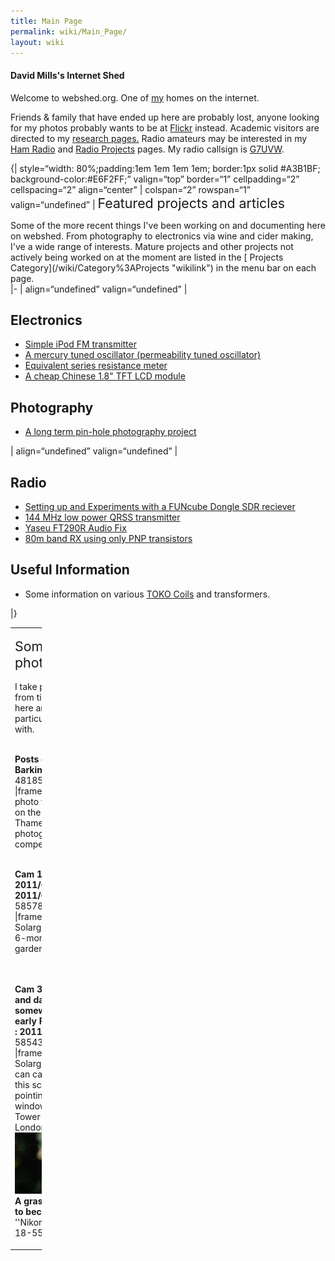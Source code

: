 ```yaml
---
title: Main Page
permalink: wiki/Main_Page/
layout: wiki
---
```


#### David Mills's Internet Shed

Welcome to webshed.org. One of [my](/wiki/About_Me "wikilink") homes on the
internet.

Friends & family that have ended up here are probably lost, anyone
looking for my photos probably wants to be at
[Flickr](http://www.flickr.com/photos/dtl/) instead. Academic visitors
are directed to my [research pages.](/wiki/Research_Interests "wikilink")
Radio amateurs may be interested in my [Ham Radio](/wiki/Ham_Radio "wikilink")
and [Radio Projects](/wiki/Category%3ARadio "wikilink") pages. My radio
callsign is [G7UVW](/wiki/G7UVW "wikilink").  
  
{| style=“width: 80%;padding:1em 1em 1em 1em; border:1px solid \#A3B1BF;
background-color:\#E6F2FF;” valign=“top” border=“1” cellpadding=“2”
cellspacing=“2” align=“center” | colspan=“2” rowspan=“1”
valign=“undefined” | <span style="font-size:16pt">Featured projects and
articles</span>  
  

<div style="text-align: left;">
Some of the more recent things I've been working on and documenting here
on webshed. From photography to electronics via wine and cider making,
I've a wide range of interests. Mature projects and other projects not
actively being worked on at the moment are listed in the [ Projects
Category](/wiki/Category%3AProjects "wikilink") in the menu bar on each
page.  

</div>
|- | align=“undefined” valign=“undefined” |

Electronics
-----------

-   [Simple iPod FM transmitter](/wiki/Simple_iPod_Tx "wikilink")
-   [A mercury tuned oscillator (permeability tuned
    oscillator)](/wiki/Mercury_PTO "wikilink")
-   [Equivalent series resistance meter](/wiki/ESR_meter "wikilink")
-   [A cheap Chinese 1.8" TFT LCD module](18tftbreakout "wikilink")  
      

Photography
-----------

-   [A long term pin-hole photography project](/wiki/Solargraphy "wikilink")

| align=“undefined” valign=“undefined” |

Radio
-----

-   [ Setting up and Experiments with a FUNcube Dongle SDR
    reciever](/wiki/FUNcube-Dongle-Linux "wikilink")
-   [144 MHz low power QRSS transmitter](/wiki/QRSS_2m "wikilink")
-   [ Yaseu FT290R Audio Fix](/wiki/FT290-Audio "wikilink")
-   [ 80m band RX using only PNP transistors](/wiki/PNP-80 "wikilink")  
      

Useful Information
------------------

-   Some information on various [TOKO Coils](/wiki/TOKO_Coils "wikilink") and
    transformers.

|}

<table style="width:10%;">
<colgroup>
<col width="10%" />
</colgroup>
<tbody>
<tr class="odd">
<td><p><span style="font-size:16pt">Some recent photographs</span><br />
<br />
I take photographs from time to time, here are a few I'm particularly pleased with.</p>
<p><br />
<strong>Posts on a pier in Barking</strong><br />
<flickr>481859844|-|frame|center|This photo was runner-up on the 2011 Thames21 photographic competition</flickr></p>
<p><br />
<strong>Cam 1 : 10:54 2011/01/09 : 20:10 2011/06/21</strong><br />
<flickr>5857892496|-|frame|center|A Solargraph taken over 6-months in my garden</flickr></p>
<p><br />
<br />
<strong>Cam 3 : Exact time and date unknown, somewhere around early February 2011 : 2011/06/19</strong> <flickr>5854384908|-|frame|center|Another Solargraph, the beer-can camera recording this scene was pointing out of a window towards Tower Bridge in London.</flickr><br />
<img src="Look-small.jpg" title="fig:" /><br />
<strong>A grasshopper about to become lunch</strong> ''Nikon D50 / Nikon 18-55mm ''</p></td>
</tr>
</tbody>
</table>


